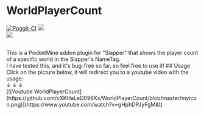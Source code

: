 # WorldPlayerCount
[![Poggit-CI](https://poggit.pmmp.io/ci.badge/xXKHaLeD098Xx/WorldPlayerCount/WorldPlayerCount)](https://poggit.pmmp.io/ci/xXKHaLeD098Xx/WorldPlayerCount/WorldPlayerCount)
[![](https://poggit.pmmp.io/shield.state/WorldPlayerCount)](https://poggit.pmmp.io/p/WorldPlayerCount)
<a href="https://poggit.pmmp.io/ci/xXKHaLeD098Xx/WorldPlayerCount/WorldPlayerCount">  
      <img src="https://poggit.pmmp.io/ci.shield/xXKHaLeD098Xx/WorldPlayerCount/WorldPlayerCount?style=flat-square">  
</a>  


<br>
This is a PocketMine addon plugin for "Slapper" that shows the player count of a specific world in the Slapper's NameTag. <br>
I have tested this, and it's bug-free so far, so feel free to use it!
## Usage
Click on the picture below, it will redirect you to a youtube video with the usage: <br>
↓ ↓ ↓ <br>
[![Youtube WorldPlayerCount](https://github.com/xXKHaLeD098Xx/WorldPlayerCount/blob/master/myicon.png)](https://www.youtube.com/watch?v=gHphDPJyFgM&t)
